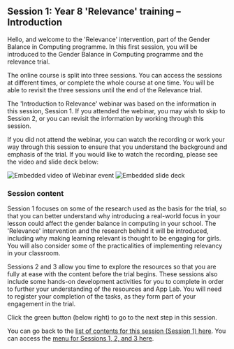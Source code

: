 ## Session 1: Year 8 'Relevance' training – Introduction

Hello, and welcome to the 'Relevance' intervention, part of the Gender Balance in Computing programme. In this first session, you will be introduced to the Gender Balance in Computing programme and the relevance trial.

The online course is split into three sessions. You can access the sessions at different times, or complete the whole course at one time. You will be able to revisit the three sessions until the end of the Relevance trial. 
 
The 'Introduction to Relevance' webinar was based on the information in this session, Session 1. If you attended the webinar, you may wish to skip to Session 2, or you can revisit the information by working through this session.
 
If you did not attend the webinar, you can watch the recording or work your way through this session to ensure that you understand the background and emphasis of the trial. If you would like to watch the recording, please see the video and slide deck below:

![Embedded video of Webinar event](images/y8relevance-WebinarIntroEvent.gif)
![Embedded slide deck](images/y8relevance-WebinarIntroSlideDeck.gif)

### Session content

Session 1 focuses on some of the research used as the basis for the trial, so that you can better understand why introducing a real-world focus in your lesson could affect the gender balance in computing in your school. The 'Relevance' intervention and the research behind it will be introduced, including why making learning relevant is thought to be engaging for girls. You will also consider some of the practicalities of implementing relevancy in your classroom.

Sessions 2 and 3 allow you time to explore the resources so that you are fully at ease with the content before the trial begins. These sessions also include some hands-on development activities for you to complete in order to further your understanding of the resources and App Lab. You will need to register your completion of the tasks, as they form part of your engagement in the trial.

Click the green button (below right) to go to the next step in this session.

You can go back to the [list of contents for this session (Session 1) here](https://projects.raspberrypi.org/en/projects/Year8-RelevanceTraining-Session1-GBICi4).
You can access the [menu for Sessions 1, 2, and 3 here](https://projects.raspberrypi.org/en/pathways/Year8-RelevanceTraining-GBICi4).
